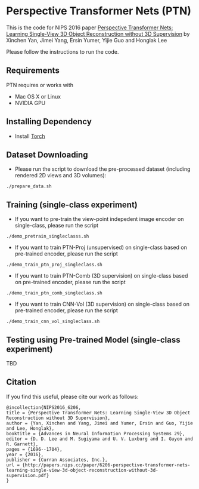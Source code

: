 # Perspective Transformer Nets (PTN)

This is the code for NIPS 2016 paper [Perspective Transformer Nets: Learning Single-View 3D Object Reconstruction without 3D Supervision](https://papers.nips.cc/paper/6206-perspective-transformer-nets-learning-single-view-3d-object-reconstruction-without-3d-supervision.pdf) by Xinchen Yan, Jimei Yang, Ersin Yumer, Yijie Guo and Honglak Lee

Please follow the instructions to run the code.

## Requirements
PTN requires or works with 
* Mac OS X or Linux
* NVIDIA GPU

## Installing Dependency
* Install [Torch](http://torch.ch)

## Dataset Downloading
* Please run the script to download the pre-processed dataset (including rendered 2D views and 3D volumes):
```
./prepare_data.sh
```

## Training (single-class experiment)
* If you want to pre-train the view-point indepedent image encoder on single-class, please run the script
```
./demo_pretrain_singleclasss.sh
```
* If you want to train PTN-Proj (unsupervised) on single-class based on pre-trained encoder, please run the script
```
./demo_train_ptn_proj_singleclass.sh
```
* If you want to train PTN-Comb (3D supervision) on single-class based on pre-trained encoder, please run the script
```
./demo_train_ptn_comb_singleclass.sh
```
* If you want to train CNN-Vol (3D supervision) on single-class based on pre-trained encoder, please run the script
```
./demo_train_cnn_vol_singleclass.sh
```

## Testing using Pre-trained Model (single-class experiment)
TBD

## Citation

If you find this useful, please cite our work as follows:
```
@incollection{NIPS2016_6206,
title = {Perspective Transformer Nets: Learning Single-View 3D Object Reconstruction without 3D Supervision},
author = {Yan, Xinchen and Yang, Jimei and Yumer, Ersin and Guo, Yijie and Lee, Honglak},
booktitle = {Advances in Neural Information Processing Systems 29},
editor = {D. D. Lee and M. Sugiyama and U. V. Luxburg and I. Guyon and R. Garnett},
pages = {1696--1704},
year = {2016},
publisher = {Curran Associates, Inc.},
url = {http://papers.nips.cc/paper/6206-perspective-transformer-nets-learning-single-view-3d-object-reconstruction-without-3d-supervision.pdf}
}
```
